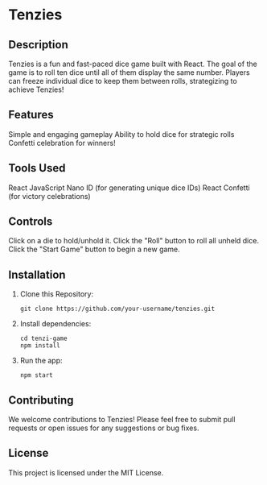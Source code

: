 # Tenzies

## Description

Tenzies is a fun and fast-paced dice game built with React. The goal of the game is to roll ten dice until all of them display the same number. Players can freeze individual dice to keep them between rolls, strategizing to achieve Tenzies!

## Features

Simple and engaging gameplay
Ability to hold dice for strategic rolls
Confetti celebration for winners!

## Tools Used

React
JavaScript
Nano ID (for generating unique dice IDs)
React Confetti (for victory celebrations)

## Controls

Click on a die to hold/unhold it.
Click the "Roll" button to roll all unheld dice.
Click the "Start Game" button to begin a new game.

## Installation

1. Clone this Repository:

    ```
    git clone https://github.com/your-username/tenzies.git

    ```

2. Install dependencies:

    ```
    cd tenzi-game
    npm install
    ```

3. Run the app:

    ```
    npm start
    ```

## Contributing

We welcome contributions to Tenzies! Please feel free to submit pull requests or open issues for any suggestions or bug fixes.

## License

This project is licensed under the MIT License.
